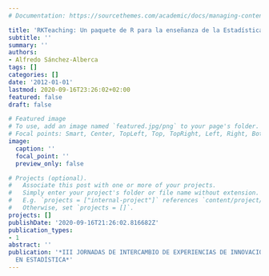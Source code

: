 ```yaml
---
# Documentation: https://sourcethemes.com/academic/docs/managing-content/

title: 'RKTeaching: Un paquete de R para la enseñanza de la Estadística'
subtitle: ''
summary: ''
authors:
- Alfredo Sánchez-Alberca
tags: []
categories: []
date: '2012-01-01'
lastmod: 2020-09-16T23:26:02+02:00
featured: false
draft: false

# Featured image
# To use, add an image named `featured.jpg/png` to your page's folder.
# Focal points: Smart, Center, TopLeft, Top, TopRight, Left, Right, BottomLeft, Bottom, BottomRight.
image:
  caption: ''
  focal_point: ''
  preview_only: false

# Projects (optional).
#   Associate this post with one or more of your projects.
#   Simply enter your project's folder or file name without extension.
#   E.g. `projects = ["internal-project"]` references `content/project/deep-learning/index.md`.
#   Otherwise, set `projects = []`.
projects: []
publishDate: '2020-09-16T21:26:02.816682Z'
publication_types:
- 1
abstract: ''
publication: '*III JORNADAS DE INTERCAMBIO DE EXPERIENCIAS DE INNOVACIÓN EDUCATIVA
  EN ESTADÍSTICA*'
---
```

